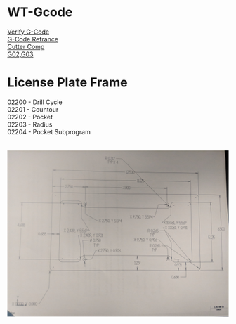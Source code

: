 # WT-Gcode
[Verify G-Code](https://nraynaud.github.io/webgcode/)<br />
[G-Code Refrance](http://www.helmancnc.com/)<br />
[Cutter Comp](http://www.cnctrainingcentre.com/video-tutorials/cutter-compensation/)<br />
[G02,G03](https://www.cnccookbook.com/cnc-g-code-arc-circle-g02-g03/)<br />



# License Plate Frame

02200 - Drill Cycle <br />
02201 - Countour <br />
02202 - Pocket <br />
02203 - Radius <br />
02204 - Pocket Subprogram<br />
<br /><br />
![alt text](IMG_20180912_091057.jpg)
